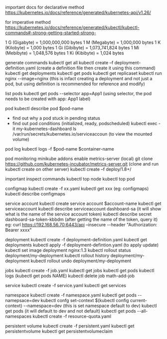 important docs
for declarative method
https://kubernetes.io/docs/reference/generated/kubernetes-api/v1.26/

for imperative method
https://kubernetes.io/docs/reference/generated/kubectl/kubectl-commands#-strong-getting-started-strong-

1 G (Gigabyte) = 1,000,000,000 bytes
1 M (Megabyte) = 1,000,000 bytes
1 K (Kilobyte) = 1,000 bytes
1 Gi (Gibibyte) = 1,073,741,824 bytes
1 Mi (Mebibyte) = 1,048,576 bytes
1 Ki (Kibibyte) = 1,024 bytes

generate commands
kubectl get all
kubectl create –f deployment-definition.yaml (create a definition file then create it using this command)
kubectl get deployments
kubectl get pods
kubectl get replicaset
kubectl run nginx --image=nginx (this is infact creating a deployment and not just a pod, but using definition is recommended for reference and modify)

list pods
kubectl get pods --selector app=App1 (using selector, the pod needs to be created with app: App1 label)

pod
kubectl describe pod $pod-name

-   find out why a pod stuck in pending status
-   find out pod conditions (initialized, ready, podscheduled)
    kubectl exec -it my-kubernetes-dashboard ls /var/run/secrets/kubernetes.io/serviceaccoun (to view the mounted volume)

pod log
kubectl logs -f $pod-name $container-name

pod monitoring
minikube addons enable metrics-server (local)
git clone https://github.com/kubernetes-incubator/metrics-server.git (clone and run kubectl create on other server)
kubectl create –f deploy/1.8+/

important inspect commands
kubectl top node
kubectl top pod

configmap
kubectl create -f xx.yaml
kubectl get xxx (eg: configmaps)
kubectl describe configmaps

service account
kubectl create service account $account-name
kubectl get serviceaccount
kubectl describe serviceaccount dashboard-sa (it will show what is the name of the service account token)
kubectl describe secret dashboard-sa-token-kbbdm (after getting the name of the token, query it)
eg: curl https://192.168.56.70:6443/api –insecure --header "Authorization: Bearer xxxx"

deployment
kubectl create -f deployment-definition.yaml
kubectl get deployments
kubectl apply -f deployment-defintion.yaml (to apply update)
kubectl set image deployment nginx:1.3
kubectl rollout status deployment/my-deployment
kubectl rollout history deployment/my-deployment
kubectl rollout undo deployment/my-deployment

jobs
kubectl create -f job.yaml
kubectl get jobs
kubectl get pods
kubectl logs (kubectl get pods NAME)
kubectl delete job math-add-job

service
kubectl create -f service.yaml
kubectl get services

namespace
kubectl create -f namespace.yaml
kubectl get pods --namepsace=dev
kubectl confg set-context $(kubectl config current-context) --namespace=dev (this is set namespace default to dev)
kubectl get pods (it will default to dev and not default)
kubectl get pods --all-namespaces
kubectl create -f resource-quota.yaml

persistent volume
kubectl create -f persistent.yaml
kubectl get persistentvolume
kubectl get persistentvolumeclaim
